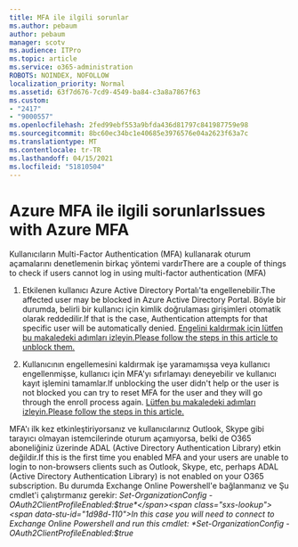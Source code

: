 ```yaml
---
title: MFA ile ilgili sorunlar
ms.author: pebaum
author: pebaum
manager: scotv
ms.audience: ITPro
ms.topic: article
ms.service: o365-administration
ROBOTS: NOINDEX, NOFOLLOW
localization_priority: Normal
ms.assetid: 63f7d676-7cd9-4549-ba84-c3a8a7867f63
ms.custom:
- "2417"
- "9000557"
ms.openlocfilehash: 2fed99ebf553a9bfda436d81797c841987759e98
ms.sourcegitcommit: 8bc60ec34bc1e40685e3976576e04a2623f63a7c
ms.translationtype: MT
ms.contentlocale: tr-TR
ms.lasthandoff: 04/15/2021
ms.locfileid: "51810504"
---
```

# <a name="issues-with-azure-mfa"></a><span data-ttu-id="1d98d-102">Azure MFA ile ilgili sorunlar</span><span class="sxs-lookup"><span data-stu-id="1d98d-102">Issues with Azure MFA</span></span>
<span data-ttu-id="1d98d-103">Kullanıcıların Multi-Factor Authentication (MFA) kullanarak oturum açamalarını denetlemenin birkaç yöntemi vardır</span><span class="sxs-lookup"><span data-stu-id="1d98d-103">There are a couple of things to check if users cannot log in using multi-factor authentication (MFA)</span></span>

1. <span data-ttu-id="1d98d-104">Etkilenen kullanıcı Azure Active Directory Portalı'ta engellenebilir.</span><span class="sxs-lookup"><span data-stu-id="1d98d-104">The affected user may be blocked in Azure Active Directory Portal.</span></span> <span data-ttu-id="1d98d-105">Böyle bir durumda, belirli bir kullanıcı için kimlik doğrulaması girişimleri otomatik olarak reddedilir.</span><span class="sxs-lookup"><span data-stu-id="1d98d-105">If that is the case, Authentication attempts for that specific user will be automatically denied.</span></span> [<span data-ttu-id="1d98d-106">Engelini kaldırmak için lütfen bu makaledeki adımları izleyin.</span><span class="sxs-lookup"><span data-stu-id="1d98d-106">Please follow the steps in this article to unblock them.</span></span>](https://docs.microsoft.com/azure/active-directory/authentication/howto-mfa-mfasettings#block-and-unblock-users)

2. <span data-ttu-id="1d98d-107">Kullanıcının engellemesini kaldırmak işe yaramamışsa veya kullanıcı engellenmişse, kullanıcı için MFA'yı sıfırlamayı deneyebilir ve kullanıcı kayıt işlemini tamamlar.</span><span class="sxs-lookup"><span data-stu-id="1d98d-107">If unblocking the user didn't help or the user is not blocked you can try to reset MFA for the user and they will go through the enroll process again.</span></span> [<span data-ttu-id="1d98d-108">Lütfen bu makaledeki adımları izleyin.</span><span class="sxs-lookup"><span data-stu-id="1d98d-108">Please follow the steps in this article.</span></span>](https://docs.microsoft.com/azure/active-directory/authentication/howto-mfa-userdevicesettings#require-users-to-provide-contact-methods-again)

<span data-ttu-id="1d98d-109">MFA'ı ilk kez etkinleştiriyorsanız ve kullanıcılarınız Outlook, Skype gibi tarayıcı olmayan istemcilerinde oturum açamıyorsa, belki de O365 aboneliğiniz üzerinde ADAL (Active Directory Authentication Library) etkin değildir.</span><span class="sxs-lookup"><span data-stu-id="1d98d-109">If this is the first time you enabled MFA and your users are unable to login to non-browsers clients such as Outlook, Skype, etc, perhaps ADAL (Active Directory Authentication Library) is not enabled on your O365 subscription.</span></span> <span data-ttu-id="1d98d-110">Bu durumda Exchange Online Powershell'e bağlanmanız ve Şu cmdlet'i çalıştırmanız gerekir:  *Set-OrganizationConfig -OAuth2ClientProfileEnabled:$true*</span><span class="sxs-lookup"><span data-stu-id="1d98d-110">In this case you will need to connect to Exchange Online Powershell and run this cmdlet:  *Set-OrganizationConfig -OAuth2ClientProfileEnabled:$true*</span></span>